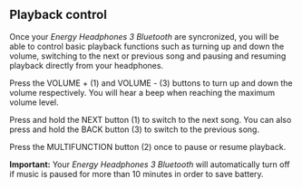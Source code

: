 ## Playback control

Once your *Energy Headphones 3 Bluetooth* are syncronized, you will be able to control basic playback functions such as turning up and down the volume, switching to the next or previous song and pausing and resuming playback directly from your headphones. 

Press the VOLUME + (1) and VOLUME - (3) buttons to turn up and down the volume respectively. You will hear a beep when reaching the maximum volume level.

Press and hold the NEXT button (1) to switch to the next song. You can also press and hold the BACK button (3) to switch to the previous song.

Press the MULTIFUNCTION button (2) once to pause or resume playback. 

**Important:** Your *Energy Headphones 3 Bluetooth* will automatically turn off if music is paused for more than 10 minutes in order to save battery. 



